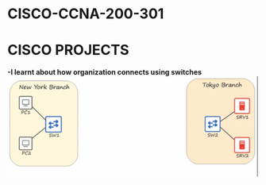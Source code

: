 # CISCO-CCNA-200-301
# CISCO PROJECTS
**-I learnt about how organization connects using switches**
![image alt](https://github.com/AkinloseLucky/CISCO-CCNA-200-301/blob/6e23465ed4fcbeacc30c5f789f36c861ddcbd24c/IMAGES/Screenshot%202025-02-25%20202721.png)
